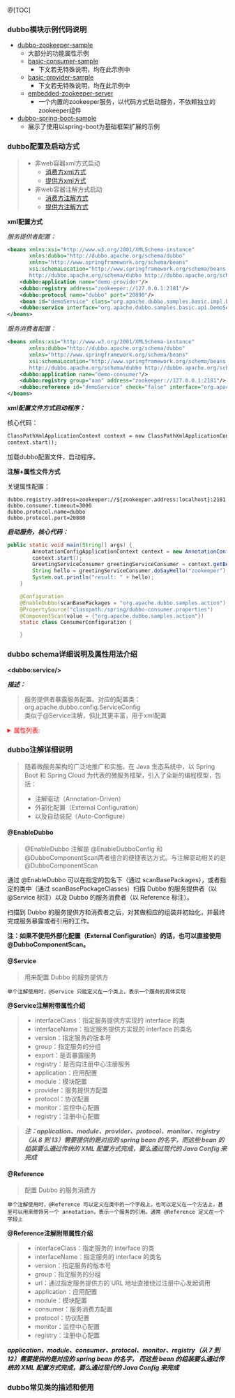 @[TOC]

### dubbo模块示例代码说明

- [dubbo-zookeeper-sample](../../../code/dubbo-zookeeper-sample)
    - 大部分的功能属性示例
    - [basic-consumer-sample](../../../code/dubbo-zookeeper-sample/basic-consumer-sample)
        - 下文若无特殊说明，均在此示例中
    - [basic-provider-sample](../../../code/dubbo-zookeeper-sample/basic-provider-sample) 
        - 下文若无特殊说明，均在此示例中
    - [embedded-zookeeper-server](../../../code/dubbo-zookeeper-sample/embedded-zookeeper-server)
        - 一个内置的zookeeper服务，以代码方式启动服务，不依赖独立的zookeeper组件
- [dubbo-spring-boot-sample](../../../code/dubbo-zookeeper-sample)
    - 展示了使用以spring-boot为基础框架扩展的示例


### dubbo配置及启动方式

>- 非web容器xml方式启动
>   - [消费方xml方式](../../../code/dubbo-zookeeper-sample/basic-consumer-sample)
>   - [提供方xml方式](../../../code/dubbo-zookeeper-sample/basic-provider-sample)
>- 非web容器注解方式启动
>   - [消费方注解方式](../../../code/dubbo-zookeeper-sample/basic-consumer-sample)
>   - [提供方注解方式](../../../code/dubbo-zookeeper-sample/basic-provider-sample)


**xml配置方式**

*服务提供者配置：*

```xml
<beans xmlns:xsi="http://www.w3.org/2001/XMLSchema-instance"
       xmlns:dubbo="http://dubbo.apache.org/schema/dubbo"
       xmlns="http://www.springframework.org/schema/beans"
       xsi:schemaLocation="http://www.springframework.org/schema/beans http://www.springframework.org/schema/beans/spring-beans.xsd
       http://dubbo.apache.org/schema/dubbo http://dubbo.apache.org/schema/dubbo/dubbo.xsd">
    <dubbo:application name="demo-provider"/>
    <dubbo:registry address="zookeeper://127.0.0.1:2181"/>
    <dubbo:protocol name="dubbo" port="20890"/>
    <bean id="demoService" class="org.apache.dubbo.samples.basic.impl.DemoServiceImpl"/>
    <dubbo:service interface="org.apache.dubbo.samples.basic.api.DemoService" ref="demoService"/>
</beans>
```

*服务消费者配置：*

```xml
<beans xmlns:xsi="http://www.w3.org/2001/XMLSchema-instance"
       xmlns:dubbo="http://dubbo.apache.org/schema/dubbo"
       xmlns="http://www.springframework.org/schema/beans"
       xsi:schemaLocation="http://www.springframework.org/schema/beans http://www.springframework.org/schema/beans/spring-beans.xsd
       http://dubbo.apache.org/schema/dubbo http://dubbo.apache.org/schema/dubbo/dubbo.xsd">
    <dubbo:application name="demo-consumer"/>
    <dubbo:registry group="aaa" address="zookeeper://127.0.0.1:2181"/>
    <dubbo:reference id="demoService" check="false" interface="org.apache.dubbo.samples.basic.api.DemoService"/>
</beans>
```

***xml配置文件方式启动程序：***

核心代码：
```cmd
ClassPathXmlApplicationContext context = new ClassPathXmlApplicationContext("spring/dubbo-demo-consumer.xml");
context.start();
```

加载dubbo配置文件，启动程序。

**注解+属性文件方式**

关键属性配置：

```properties
dubbo.registry.address=zookeeper://${zookeeper.address:localhost}:2181
dubbo.consumer.timeout=3000
dubbo.protocol.name=dubbo
dubbo.protocol.port=20880
```

***启动服务，核心代码：***

```java
public static void main(String[] args) {
        AnnotationConfigApplicationContext context = new AnnotationConfigApplicationContext(ConsumerConfiguration.class);
        context.start();
        GreetingServiceConsumer greetingServiceConsumer = context.getBean(GreetingServiceConsumer.class);
        String hello = greetingServiceConsumer.doSayHello("zookeeper");
        System.out.println("result: " + hello);
    }

    @Configuration
    @EnableDubbo(scanBasePackages = "org.apache.dubbo.samples.action")
    @PropertySource("classpath:/spring/dubbo-consumer.properties")
    @ComponentScan(value = {"org.apache.dubbo.samples.action"})
    static class ConsumerConfiguration {

    }
```

### dubbo schema详细说明及属性用法介绍

**&lt;dubbo:service/&gt;**

***描述：***

>服务提供者暴露服务配置。对应的配置类：org.apache.dubbo.config.ServiceConfig<br>
类似于@Service注解，但比其更丰富，用于xml配置

<details>
<summary style="color:red;">属性列表:</summary>

属性|	对应URL参数|	类型|	是否必填|	缺省值|	作用|	描述|	兼容性|
|:----:|:----:|:----:|:----:|:----:|:----:|:----:|:----|
interface|		|class|	必填	|	&nbsp;|服务发现|	服务接口名|	1.0.0以上版本|
ref|		|object|	必填	|	&nbsp;|服务发现|	服务对象实现引用|	1.0.0以上版本|
version|	|version|	string|	可选|	0.0.0	|服务发现	服务版本，建议使用两位数字版本，如：1.0，通常在接口不兼容时版本号才需要升级|	1.0.0以上版本|
group|	group|	string|	可选|		|服务发现|	服务分组，当一个接口有多个实现，可以用分组区分|	1.0.7以上版本|
path|	<path>|	string|	可选|	缺省为接口名|	服务发现|	服务路径 (注意：1.0不支持自定义路径，总是使用接口名，如果有1.0调2.0，配置服务路径可能不兼容)|	1.0.12以上版本|
delay|	delay|	int|	可选|	0	|性能调优	延迟注册服务时间(毫秒) ，设为-1时，表示延迟到Spring容器初始化完成时暴露服务|	1.0.14以上版本|
timeout|	timeout|	int|	可选|	1000	|性能调优	远程服务调用超时时间(毫秒)|	2.0.0以上版本|
retries|	retries|	int|	可选|	2	|性能调优	|远程服务调用重试次数，不包括第一次调用，不需要重试请设为0|	2.0.0以上版本|
connections|	connections|	int	|可选	|100	|性能调优	|对每个提供者的最大连接数，rmi、http、hessian等短连接协议表示限制连接数，dubbo等长连接协表示建立的长连接个数|	2.0.0以上版本
loadbalance|	loadbalance|	string|	可选	|random	|性能调优|	负载均衡策略，可选值：random,roundrobin,leastactive，分别表示：随机，轮询，最少活跃调用|	2.0.0以上版本
async|	async|	boolean|	可选|	false|	性能调优|	是否缺省异步执行，不可靠异步，只是忽略返回值，不阻塞执行线程	|2.0.0以上版本
local|	local|	class/boolean|	可选|	false|	服务治理|	设为true，表示使用缺省代理类名，即：接口名 + Local后缀，已废弃，请使用stub|	2.0.0以上版本
stub|	stub|	class/boolean|	可选|	false|	服务治理|	设为true，表示使用缺省代理类名，即：接口名 + Stub后缀，服务接口客户端本地代理类名，用于在客户端执行本地逻辑，如本地缓存等，该本地代理类的构造函数必须允许传入远程代理对象，构造函数如：public XxxServiceStub(XxxService xxxService)|	2.0.0以上版本
mock|	mock|	class/boolean|	可选|	false|	服务治理|	设为true，表示使用缺省Mock类名，即：接口名 + Mock后缀，服务接口调用失败Mock实现类，该Mock类必须有一个无参构造函数，与Local的区别在于，Local总是被执行，而Mock只在出现非业务异常(比如超时，网络异常等)时执行，Local在远程调用之前执行，Mock在远程调用后执行。|	2.0.0以上版本
token|	token|	string/boolean|	可选|	false|	服务治理|	令牌验证，为空表示不开启，如果为true，表示随机生成动态令牌，否则使用静态令牌，令牌的作用是防止消费者绕过注册中心直接访问，保证注册中心的授权功能有效，如果使用点对点调用，需关闭令牌功能|	2.0.0以上版本
registry|		|string|	可选|	缺省向所有registry注册|	配置关联|	向指定注册中心注册，在多个注册中心时使用，值为<dubbo:registry>的id属性，多个注册中心ID用逗号分隔，如果不想将该服务注册到任何registry，可将值设为N/A|	2.0.0以上版本
provider|		|string|	可选|	缺使用第一个provider配置|	配置关联|	指定provider，值为<dubbo:provider>的id属性|	2.0.0以上版本|
deprecated|	deprecated|	boolean|	可选|	false|	服务治理|	服务是否过时，如果设为true，消费方引用时将打印服务过时警告error日志|	2.0.5以上版本|
dynamic|	dynamic|	boolean|	可选|	true|	服务治理|	服务是否动态注册，如果设为false，注册后将显示后disable状态，需人工启用，并且服务提供者停止时，也不会自动取消册，需人工禁用。|	2.0.5以上版本|
accesslog|	accesslog|	string/boolean|	可选	|false	|服务治理	|设为true，将向logger中输出访问日志，也可填写访问日志文件路径，直接把访问日志输出到指定文件|	2.0.5以上版本|
owner|	owner|	string|	可选	|	|服务治理|	服务负责人，用于服务治理，请填写负责人公司邮箱前缀|	2.0.5以上版本
document|	document|	string|	可选|	&nbsp;	|服务治理	服务文档URL|	2.0.5以上版本|
weight|	weight|	int	|可选	|&nbsp;|	性能调优	|服务权重	|2.0.5以上版本|
executes|	executes|	int|	可选	|0	|性能调优	|服务提供者每服务每方法最大可并行执行请求数|	2.0.5以上版本|
proxy|	proxy|	string|	可选	|javassist|	性能调优|	生成动态代理方式，可选：jdk/javassist|	2.0.5以上版本|
cluster|	cluster|	string	|可选|	failover	|性能调优|	集群方式，可选：failover/failfast/failsafe/failback/forking|	2.0.5以上版本|
filter|	service.filter|	string|	可选|	default|	性能调优|	服务提供方远程调用过程拦截器名称，多个名称用逗号分隔|	2.0.5以上版本|
listener|	exporter.listener|	string|	可选|	default|	性能调优|	服务提供方导出服务监听器名称，多个名称用逗号分隔| &nbsp;|	
protocol|	|	string|	可选	|	|配置关联	使用指定的协议暴露服务，在多协议时使用，值为<dubbo:protocol>的id属性，多个协议ID用逗号分隔|	2.0.5以上版本|
layer|	layer|	string|	可选	|	|服务治理	服务提供者所在的分层。如：biz、dao、intl:web、china:acton。|	2.0.7以上版本|
register|	register|	boolean|	可选|	true|	服务治理	该协议的服务是否注册到注册中心	|2.0.8以上版本|

</details>

### dubbo注解详细说明

> 随着微服务架构的广泛地推广和实施。在 Java 生态系统中，以 Spring Boot 和 Spring Cloud 为代表的微服务框架，引入了全新的编程模型，包括：
>- 注解驱动（Annotation-Driven）
>- 外部化配置（External Configuration）
>- 以及自动装配（Auto-Configure）

#### @EnableDubbo


>@EnableDubbo 注解是 @EnableDubboConfig 和 @DubboComponentScan两者组合的便捷表达方式。与注解驱动相关的是 @DubboComponentScan

通过 @EnableDubbo 可以在指定的包名下（通过 scanBasePackages），或者指定的类中（通过 scanBasePackageClasses）扫描 Dubbo 的服务提供者（以 @Service 标注）以及 Dubbo 的服务消费者（以 Reference 标注）。

扫描到 Dubbo 的服务提供方和消费者之后，对其做相应的组装并初始化，并最终完成服务暴露或者引用的工作。

**注：如果不使用外部化配置（External Configuration）的话，也可以直接使用 @DubboComponentScan。**

#### @Service

>用来配置 Dubbo 的服务提供方

    单个注解使用时，@Service 只能定义在一个类上，表示一个服务的具体实现

**@Service注解附带属性介绍**

>- interfaceClass：指定服务提供方实现的 interface 的类
>- interfaceName：指定服务提供方实现的 interface 的类名
>- version：指定服务的版本号
>- group：指定服务的分组
>- export：是否暴露服务
>- registry：是否向注册中心注册服务
>- application：应用配置
>- module：模块配置
>- provider：服务提供方配置
>- protocol：协议配置
>- monitor：监控中心配置
>- registry：注册中心配置

>***注：application、module、provider、protocol、monitor、registry（从 8 到 13）需要提供的是对应的 spring bean 
的名字，而这些 bean 的组装要么通过传统的 XML 配置方式完成，要么通过现代的 Java Config 来完成***

#### @Reference


>配置 Dubbo 的服务消费方

    单个注解使用时，@Reference 可以定义在类中的一个字段上，也可以定义在一个方法上，甚至可以用来修饰另一个 annotation，表示一个服务的引用。通常 @Reference 定义在一个字段上

**@Reference注解附带属性介绍**

>- interfaceClass：指定服务的 interface 的类
>- interfaceName：指定服务的 interface 的类名
>- version：指定服务的版本号
>- group：指定服务的分组
>- url：通过指定服务提供方的 URL 地址直接绕过注册中心发起调用
>- application：应用配置
>- module：模块配置
>- consumer：服务消费方配置
>- protocol：协议配置
>- monitor：监控中心配置
>- registry：注册中心配置

***application、module、consumer、protocol、monitor、registry（从 7 到 12）需要提供的是对应的 spring bean 的名字，
而这些 bean 的组装要么通过传统的 XML 配置方式完成，要么通过现代的 Java Config 来完成***

### dubbo常见类的描述和使用
